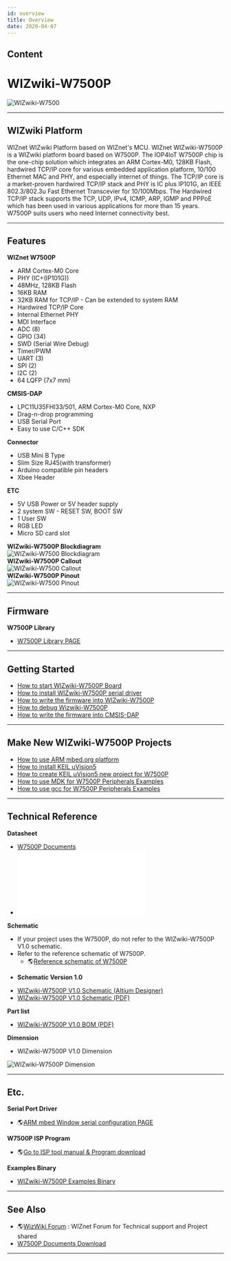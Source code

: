 ```yaml
---
id: overview
title: Overview
date: 2020-04-07
---
```



## Content
# WIZwiki-W7500P

![WIZwiki-W7500](/document_framework/img/products/w7500p/overview/wizwiki-w7500p.png)

-----

## WIZwiki Platform

WIZnet WIZwiki Platform based on WIZnet's MCU. WIZnet WIZwiki-W7500P is
a WIZwiki platform board based on W7500P. The IOP4IoT W7500P chip is the
one-chip solution which integrates an ARM Cortex-M0, 128KB Flash,
hardwired TCP/IP core for various embedded application platform, 10/100
Ethernet MAC and PHY, and especially internet of things. The TCP/IP core
is a market-proven hardwired TCP/IP stack and PHY is IC plus IP101G, an
IEEE 802.3/802.3u Fast Ethernet Transcevier for 10/100Mbps. The
Hardwired TCP/IP stack supports the TCP, UDP, IPv4, ICMP, ARP, IGMP and
PPPoE which has been used in various applications for more than 15
years. W7500P suits users who need Internet connectivity best.

-----

## Features

**WIZnet W7500P**

   * ARM Cortex-M0 Core
   * PHY (IC+(IP101G))
   * 48MHz, 128KB Flash
   * 16KB RAM
   * 32KB RAM for TCP/IP - Can be extended to system RAM
   * Hardwired TCP/IP Core
   * Internal Ethernet PHY
   * MDI Interface
   * ADC (8)
   * GPIO (34)
   * SWD (Serial Wire Debug)
   * Timer/PWM 
   * UART (3)
   * SPI (2)
   * I2C (2)
   * 64 LQFP (7x7 mm)

**CMSIS-DAP**

 
  * LPC11U35FHI33/501, ARM Cortex-M0 Core, NXP
  * Drag-n-drop programming
  * USB Serial Port
  * Easy to use C/C++ SDK


**Connector**

  * USB Mini B Type
  * Slim Size RJ45(with transformer)
  * Arduino compatible pin headers
  * Xbee Header

**ETC**

   * 5V USB Power or 5V header supply
   * 2 system SW - RESET SW, BOOT SW
   * 1 User SW
   * RGB LED
   * Micro SD card slot

**WIZwiki-W7500P Blockdiagram**  
![WIZwiki-W7500
Blockdiagram](/document_framework/img/products/w7500p/overview/wizwiki-w7500p_blockdiagram.png)  
**WIZwiki-W7500P Callout**  
![WIZwiki-W7500
Callout](/document_framework/img/products/w7500p/overview/wizwiki-w7500p_callout.png)  
**WIZwiki-W7500P Pinout**  
![WIZwiki-W7500
Pinout](/document_framework/img/products/w7500p/overview/wizwiki_w7500p_pinout_mbed_150907.png)  

-----
## Firmware

**W7500P Library**

   * [W7500P Library PAGE ](Firmware.md)

-----

## Getting Started

   * [How to start WIZwiki-W7500P Board](How_to_start_WIZwiki_W7500P_Board.md)
   * [How to install WIZwiki-W7500P serial driver](How_to_install_WIZwiki_W7500P_serial_driver.md)
   * [How to write the firmware into WIZwiki-W7500P](How_to_write_the_firmware_into_WIZwiki_W7500P.md)
   * [How to debug Wizwiki-W7500P](How_to_debug_Wizwiki_W7500P.md)
   * [How to write the firmware into CMSIS-DAP](How_to_write_the_firmware_into_CMSIS_DAP.md)

-----

## Make New WIZwiki-W7500P Projects

   * [How to use ARM mbed.org platform](WIZwiki-W7500_Mbed_Starter_Kit.md)
   * [How to install KEIL uVision5](How_to_install_KEIL_uVision5.md)
   * [How to create KEIL uVision5 new project for W7500P](How_to_create_KEIL_uVision5_new_project_for_W7500P.md)
   * [How to use MDK for W7500P Peripherals Examples](How_to_use_MDK_for_W7500P_Peripherals_Examples.md)
   * [How to use gcc for W7500P Peripherals Examples](How_to_use_gcc_for_W7500P_Peripherals_Examples.md)

-----

## Technical Reference

**Datasheet**

   * [W7500P Documents](Technical_Reference.md)
   * ![LPC11U35FHI33/501 Datasheet](/document_framework/img/products/w7500p/overview/LPC11U3X.pdf)

**Schematic**

  - If your project uses the W7500P, do not refer to the WIZwiki-W7500P
    V1.0 schematic.
  - Refer to the reference schematic of W7500P.
      - 🌎[Reference schematic of
        W7500P](https://github.com/Wiznet/Hardware-Files-of-WIZnet/tree/master/01_iMCU/W7500P/Reference%20Schematic)

<!-- end list -->

  - **Schematic Version 1.0**

<!-- end list -->

   * [WIZwiki-W7500P V1.0 Schematic (Altium Designer)]()
   * [WIZwiki-W7500P V1.0 Schematic (PDF)](/document_framework/img/products/w7500p/overview/wizwiki-w7500p_sch_v1.0.pdf)

**Part list**

   * [WIZwiki-W7500P V1.0 BOM (PDF)](/document_framework/img/products/w7500p/overview/wizwiki_w7500p_bom_v1.0_150909.pdf)

**Dimension**

   * WIZwiki-W7500P V1.0 Dimension

![WIZwiki-W7500P
Dimension](/document_framework/img/products/w7500p/overview/wizwiki-w7500_dimension.png)

-----
## Etc.

**Serial Port Driver**

   * 🌎[ARM mbed Window serial configuration PAGE ](http://developer.mbed.org/handbook/Windows-serial-configuration)

**W7500P ISP Program**

  - 🌎[Go to ISP tool manual & Program download]()

**Examples Binary**

   * [WIZwiki-W7500P Examples Binary]()

-----

## See Also

   * 🌎[WizWiki Forum](http://www.wizwiki.net/forum) : WIZnet Forum for Technical support and Project shared
   * [W7500P Documents Download]()

-----

